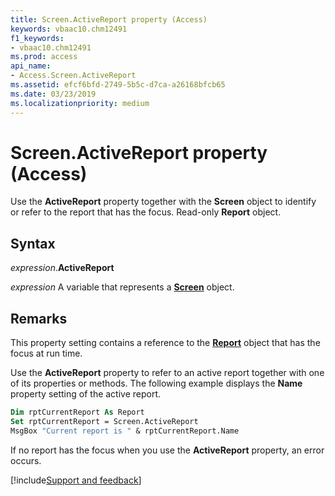 ```yaml
---
title: Screen.ActiveReport property (Access)
keywords: vbaac10.chm12491
f1_keywords:
- vbaac10.chm12491
ms.prod: access
api_name:
- Access.Screen.ActiveReport
ms.assetid: efcf6bfd-2749-5b5c-d7ca-a26168bfcb65
ms.date: 03/23/2019
ms.localizationpriority: medium
---
```



# Screen.ActiveReport property (Access)

Use the **ActiveReport** property together with the **Screen** object to identify or refer to the report that has the focus. Read-only **Report** object.


## Syntax

_expression_.**ActiveReport**

_expression_ A variable that represents a **[Screen](Access.Screen.md)** object.


## Remarks

This property setting contains a reference to the **[Report](Access.Report.md)** object that has the focus at run time.

Use the **ActiveReport** property to refer to an active report together with one of its properties or methods. The following example displays the **Name** property setting of the active report.

```vb
Dim rptCurrentReport As Report 
Set rptCurrentReport = Screen.ActiveReport 
MsgBox "Current report is " & rptCurrentReport.Name
```

If no report has the focus when you use the **ActiveReport** property, an error occurs.




[!include[Support and feedback](~/includes/feedback-boilerplate.md)]